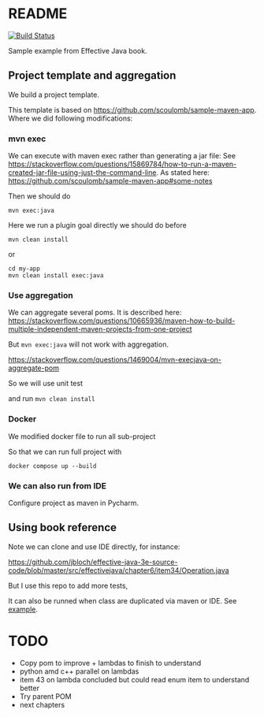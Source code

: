 # README

[![Build Status](https://travis-ci.org/scoulomb/effective-java.svg?branch=main)](https://travis-ci.org/scoulomb/effective-java)

Sample example from Effective Java book.

## Project template and aggregation


We build a project template.

This template is based on https://github.com/scoulomb/sample-maven-app.
Where we did following modifications:

### mvn exec

We can execute with maven exec rather than generating a jar file:
See https://stackoverflow.com/questions/15869784/how-to-run-a-maven-created-jar-file-using-just-the-command-line.
As stated here: https://github.com/scoulomb/sample-maven-app#some-notes

Then we should do

````shell
mvn exec:java
````

Here we run a plugin goal directly we should do before

````shell
mvn clean install
````

or 

````shell
cd my-app
mvn clean install exec:java
````

### Use aggregation

We can aggregate several poms.
It is described here:
https://stackoverflow.com/questions/10665936/maven-how-to-build-multiple-independent-maven-projects-from-one-project

But `mvn exec:java` will not work with aggregation.

https://stackoverflow.com/questions/1469004/mvn-execjava-on-aggregate-pom

So we will use unit test

and run `mvn clean install`

### Docker

We modified docker file to run all sub-project

So that we can run full project with

````shell
docker compose up --build
````

<!-- created new git, del to rm in window,
could try pom parent -->

### We can also run from IDE

Configure project as maven in Pycharm.

## Using book reference

Note we can clone and use IDE directly, for instance:
<!-- if issue clean and restart -->
https://github.com/jbloch/effective-java-3e-source-code/blob/master/src/effectivejava/chapter6/item34/Operation.java

But I use this repo to add more tests,

It can also be runned when class are duplicated via maven or IDE.
See [example](ch7-lambdas-and-streams/src/main/java/com/mycompany/lambdasandstreams/App.java).


# TODO

- Copy pom to improve + lambdas to finish to understand
- python amd c++ parallel on lambdas
- item 43 on lambda concluded but could read enum item to understand better  
- Try parent POM
- next chapters